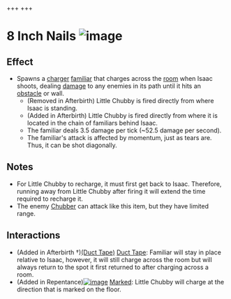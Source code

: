 +++
+++

 # 8 Inch Nails ![image](/image/8_Inch_Nails.png) 


Effect
--------


* Spawns a [charger](/wiki/Charger "Charger") [familiar](/wiki/Familiar "Familiar") that charges across the [room](/wiki/Room "Room") when Isaac shoots, dealing [damage](/wiki/Damage "Damage") to any enemies in its path until it hits an [obstacle](/wiki/Obstacle "Obstacle") or wall.
	+ (Removed in Afterbirth) Little Chubby is fired directly from where Isaac is standing.
	+ (Added in Afterbirth) Little Chubby is fired directly from where it is located in the chain of familiars behind Isaac.
	+ The familiar deals 3.5 damage per tick (~52.5 damage per second).
	+ The familiar's attack is affected by momentum, just as tears are. Thus, it can be shot diagonally.


Notes
-------


* For Little Chubby to recharge, it must first get back to Isaac. Therefore, running away from Little Chubby after firing it will extend the time required to recharge it.
* The enemy [Chubber](/wiki/Vis#Chubber "Vis") can attack like this item, but they have limited range.


Interactions
--------------


* (Added in Afterbirth †)[(Duct Tape)](/wiki/Duct_Tape "Duct Tape") [Duct Tape](/wiki/Duct_Tape "Duct Tape"): Familiar will stay in place relative to Isaac, however, it will still charge across the room but will always return to the spot it first returned to after charging across a room.
* (Added in Repentance)[![image](/image/Marked.png)](/wiki/Marked "Marked") [Marked](/wiki/Marked "Marked"): Little Chubby will charge at the direction that is marked on the floor.


